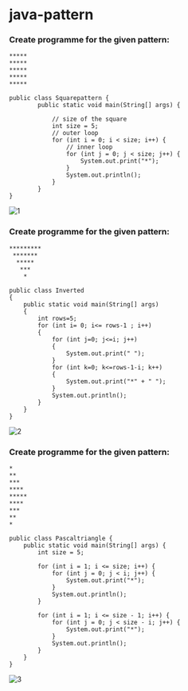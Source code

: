 # java-pattern
### Create programme for the given pattern:
````
*****
*****
*****
*****
*****
````
````
public class Squarepattern {
        public static void main(String[] args) {

            // size of the square
            int size = 5;
            // outer loop
            for (int i = 0; i < size; i++) {
                // inner loop
                for (int j = 0; j < size; j++) {
                    System.out.print("*");
                }
                System.out.println();
            }
        }
}
````
![1](https://user-images.githubusercontent.com/93587823/224885625-9691cdd7-edb0-4ef6-98cd-f309627894ff.png)
### Create programme for the given pattern:
```
*********
 *******
  *****
   ***
    *
```
````
public class Inverted
{
    public static void main(String[] args)
    {
        int rows=5;
        for (int i= 0; i<= rows-1 ; i++)
        {
            for (int j=0; j<=i; j++)
            {
                System.out.print(" ");
            }
            for (int k=0; k<=rows-1-i; k++)
            {
                System.out.print("*" + " ");
            }
            System.out.println();
        }
    }
}
````
![2](https://user-images.githubusercontent.com/93587823/224885678-a39919f0-6961-4d31-994d-18fcd6b24b86.png)
### Create programme for the given pattern:
````
*
**
***
****
*****
****
***
**
*
````
````
public class Pascaltriangle {
    public static void main(String[] args) {
        int size = 5;

        for (int i = 1; i <= size; i++) {
            for (int j = 0; j < i; j++) {
                System.out.print("*");
            }
            System.out.println();
        }

        for (int i = 1; i <= size - 1; i++) {
            for (int j = 0; j < size - i; j++) {
                System.out.print("*");
            }
            System.out.println();
        }
    }
}

````
![3](https://user-images.githubusercontent.com/93587823/224886015-aebed581-ba2c-4a91-a222-c558ca1c83c6.png)

